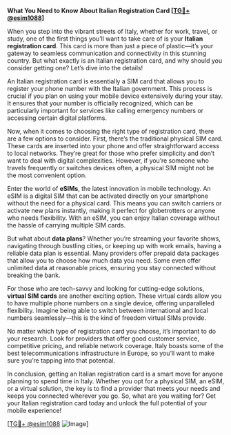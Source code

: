 **What You Need to Know About Italian Registration Card [[TG💪+ @esim1088](https://t.me/s/esim1088)]**

When you step into the vibrant streets of Italy, whether for work, travel, or study, one of the first things you’ll want to take care of is your **Italian registration card**. This card is more than just a piece of plastic—it’s your gateway to seamless communication and connectivity in this stunning country. But what exactly is an Italian registration card, and why should you consider getting one? Let’s dive into the details!

An Italian registration card is essentially a SIM card that allows you to register your phone number with the Italian government. This process is crucial if you plan on using your mobile device extensively during your stay. It ensures that your number is officially recognized, which can be particularly important for services like calling emergency numbers or accessing certain digital platforms.

Now, when it comes to choosing the right type of registration card, there are a few options to consider. First, there’s the traditional physical SIM card. These cards are inserted into your phone and offer straightforward access to local networks. They’re great for those who prefer simplicity and don’t want to deal with digital complexities. However, if you’re someone who travels frequently or switches devices often, a physical SIM might not be the most convenient option.

Enter the world of **eSIMs**, the latest innovation in mobile technology. An eSIM is a digital SIM that can be activated directly on your smartphone without the need for a physical card. This means you can switch carriers or activate new plans instantly, making it perfect for globetrotters or anyone who needs flexibility. With an eSIM, you can enjoy Italian coverage without the hassle of carrying multiple SIM cards.

But what about **data plans**? Whether you’re streaming your favorite shows, navigating through bustling cities, or keeping up with work emails, having a reliable data plan is essential. Many providers offer prepaid data packages that allow you to choose how much data you need. Some even offer unlimited data at reasonable prices, ensuring you stay connected without breaking the bank.

For those who are tech-savvy and looking for cutting-edge solutions, **virtual SIM cards** are another exciting option. These virtual cards allow you to have multiple phone numbers on a single device, offering unparalleled flexibility. Imagine being able to switch between international and local numbers seamlessly—this is the kind of freedom virtual SIMs provide.

No matter which type of registration card you choose, it’s important to do your research. Look for providers that offer good customer service, competitive pricing, and reliable network coverage. Italy boasts some of the best telecommunications infrastructure in Europe, so you’ll want to make sure you’re tapping into that potential.

In conclusion, getting an Italian registration card is a smart move for anyone planning to spend time in Italy. Whether you opt for a physical SIM, an eSIM, or a virtual solution, the key is to find a provider that meets your needs and keeps you connected wherever you go. So, what are you waiting for? Get your Italian registration card today and unlock the full potential of your mobile experience! 

[[TG💪+ @esim1088](https://t.me/s/esim1088) ![Image](https://i.postimg.cc/Y0z9fWf4/image.png)]